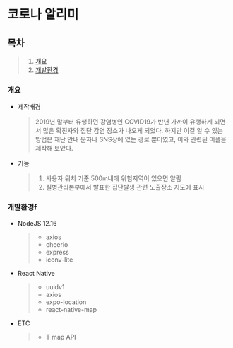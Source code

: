# 코로나 알리미

## 목차  

>   1. [개요](#개요)
>   2. [개발환경](#개발환경)

### 개요
- 제작배경
    > 2019년 말부터 유행하던 감염병인 COVID19가 반년 가까이 유행하게 되면서 많은 확진자와 집단 감염 장소가 나오게 되었다.
    > 하지만 이걸 알 수 있는 방법은 재난 안내 문자나 SNS상에 있는 경로 뿐이였고, 이와 관련된 어플을 제작해 보았다.
- 기능
    > 1. 사용자 위치 기준 500m내에 위험지역이 있으면 알림
    > 2. 질병관리본부에서 발표한 집단발생 관련 노출장소 지도에 표시

### 개발환경f
- NodeJS 12.16
    >* axios
    >* cheerio
    >* express
    >* iconv-lite

- React Native
    >* uuidv1
    >* axios 
    >* expo-location
    >* react-native-map
- ETC
    >* T map API